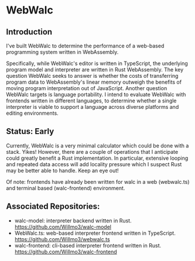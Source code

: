 # WebWalc

## Introduction
I've built WebWalc to determine the performance of a web-based programming system written in WebAssembly.

Specifically, while WebWalc's editor is written in TypeScript, the underlying program model and interpreter are written in Rust WebAssembly.
The key question WebWalc seeks to answer is whether the costs of transferring program data to WebAssembly's linear memory outweigh the benefits of moving program interpretation out of JavaScript.
Another question WebWalc targets is language portability. I intend to evaluate WebWalc with frontends written in different languages, 
to determine whether a single interpreter is viable to support a language across diverse platforms and editing environments.

## Status: Early
Currently, WebWalc is a very minimal calculator which could be done with a stack. Yikes! However, there are a couple of operations that I anticipate could greatly benefit a Rust implementation.
In particular, extensive looping and repeated data access will add locality pressure which I suspect Rust may be better able to handle.
Keep an eye out!

Of note: frontends have already been written for walc in a web (webwalc.ts) and terminal based (walc-frontend) environment.

## Associated Repositories:
- walc-model: interpreter backend written in Rust. https://github.com/Willmo3/walc-model
- WebWalc.ts: web-based interpreter frontend written in TypeScript. https://github.com/Willmo3/webwalc.ts
- walc-frontend: cli-based interpreter frontend written in Rust. https://github.com/Willmo3/walc-frontend
